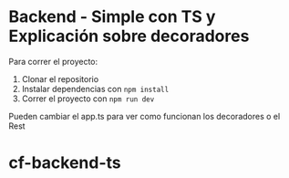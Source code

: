 # Backend - Simple con TS y Explicación sobre decoradores

Para correr el proyecto:

1. Clonar el repositorio
2. Instalar dependencias con `npm install`
3. Correr el proyecto con `npm run dev`

Pueden cambiar el app.ts para ver como funcionan los decoradores o el Rest
# cf-backend-ts
